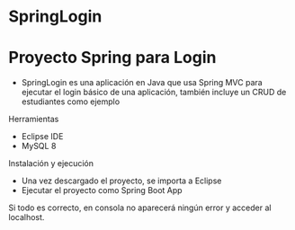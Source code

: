 # SpringLogin

# Proyecto Spring para Login 

- SpringLogin es una aplicación en Java que usa Spring MVC para ejecutar el login básico de una aplicación, también incluye un CRUD de estudiantes como ejemplo

Herramientas

- Eclipse IDE
- MySQL 8

Instalación y ejecución

- Una vez descargado el proyecto, se importa a Eclipse
- Ejecutar el proyecto como Spring Boot App

Si todo es correcto, en consola no aparecerá ningún error y acceder al localhost.


